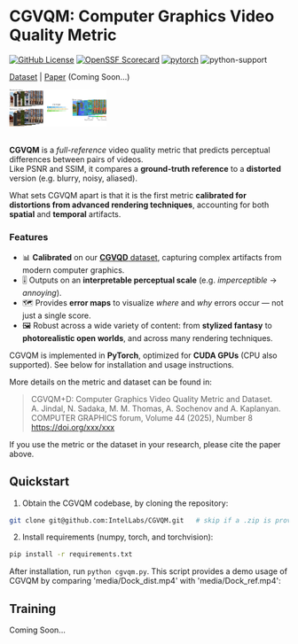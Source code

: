 # CGVQM: Computer Graphics Video Quality Metric
[![GitHub License](https://img.shields.io/github/license/IntelLabs/cgvqm)](https://github.com/IntelLabs/cgvqm/code/main/LICENSE)
[![OpenSSF Scorecard](https://api.scorecard.dev/projects/github.com/IntelLabs/cgvqm/badge)](https://scorecard.dev/viewer/?uri=github.com/IntelLabs/cgvqm)
[![pytorch](https://img.shields.io/badge/PyTorch-v2.4.1-green?logo=pytorch)](https://pytorch.org/get-started/locally/)
![python-support](https://img.shields.io/badge/Python-3.10-3?logo=python)

[Dataset](https://github.com/IntelLabs/CGVQM) | [Paper](https://github.com/IntelLabs/CGVQM) (Coming Soon...)

<img src="media/teaser.png" width=35%>
<br /><br />

**CGVQM** is a *full-reference* video quality metric that predicts perceptual differences between pairs of videos.  
Like PSNR and SSIM, it compares a **ground-truth reference** to a **distorted** version (e.g. blurry, noisy, aliased).  

What sets CGVQM apart is that it is the first metric **calibrated for distortions from advanced rendering techniques**, accounting for both **spatial** and **temporal** artifacts.

### Features

- 📊 **Calibrated** on our [**CGVQD** dataset](https://github.com/IntelLabs/CGVQM), capturing complex artifacts from modern computer graphics.
- 🎚️ Outputs on an **interpretable perceptual scale** (e.g. *imperceptible* → *annoying*).
- 🗺️ Provides **error maps** to visualize *where* and *why* errors occur — not just a single score.
- 🖼️ Robust across a wide variety of content: from **stylized fantasy** to **photorealistic open worlds**, and across many rendering techniques.

CGVQM is implemented in **PyTorch**, optimized for **CUDA GPUs** (CPU also supported). See below for installation and usage instructions.

More details on the metric and dataset can be found in:

> CGVQM+D: Computer Graphics Video Quality Metric and Dataset.\
> A. Jindal, N. Sadaka, M. M. Thomas, A. Sochenov and A. Kaplanyan.\
> COMPUTER GRAPHICS forum, Volume 44 (2025), Number 8\
> https://doi.org/xxx/xxx

If you use the metric or the dataset in your research, please cite the paper above. 

## Quickstart
1. Obtain the CGVQM codebase, by cloning the repository:
```bash
git clone git@github.com:IntelLabs/CGVQM.git   # skip if a .zip is provided or you use Github GUI
```

2. Install requirements (numpy, torch, and torchvision):
```bash
pip install -r requirements.txt
```

After installation, run `python cgvqm.py`. This script provides a demo usage of CGVQM by comparing 'media/Dock_dist.mp4' with 'media/Dock_ref.mp4':

## Training
Coming Soon...